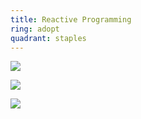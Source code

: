 ```yaml
---
title: Reactive Programming
ring: adopt
quadrant: staples
---
```


[![](https://img.shields.io/badge/dynamic_data-ef8d22?logo=hackthebox&logoColor=000&style=flat)](https://github.com/reactivemarbles/DynamicData)

[![](https://img.shields.io/badge/reactiveui-ef8d22?logo=hackthebox&logoColor=000&style=flat)](https://www.reactiveui.net/)

[![](https://img.shields.io/badge/rxmarbles-19967d?logo=serverfault&logoColor=000&style=flat)](https://rxmarbles.com/)
